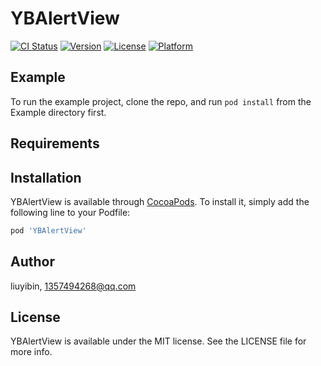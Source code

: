 # YBAlertView

[![CI Status](https://img.shields.io/travis/liuyibin/YBAlertView.svg?style=flat)](https://travis-ci.org/liuyibin/YBAlertView)
[![Version](https://img.shields.io/cocoapods/v/YBAlertView.svg?style=flat)](https://cocoapods.org/pods/YBAlertView)
[![License](https://img.shields.io/cocoapods/l/YBAlertView.svg?style=flat)](https://cocoapods.org/pods/YBAlertView)
[![Platform](https://img.shields.io/cocoapods/p/YBAlertView.svg?style=flat)](https://cocoapods.org/pods/YBAlertView)

## Example

To run the example project, clone the repo, and run `pod install` from the Example directory first.

## Requirements

## Installation

YBAlertView is available through [CocoaPods](https://cocoapods.org). To install
it, simply add the following line to your Podfile:

```ruby
pod 'YBAlertView'
```

## Author

liuyibin, 1357494268@qq.com

## License

YBAlertView is available under the MIT license. See the LICENSE file for more info.
